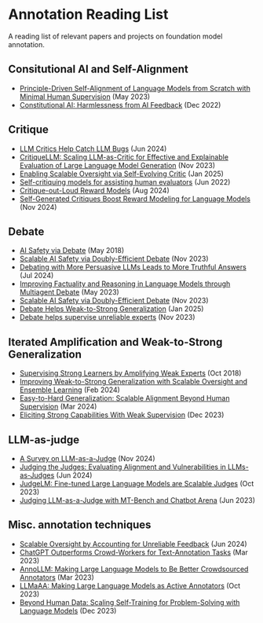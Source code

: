 # Annotation Reading List
A reading list of relevant papers and projects on foundation model annotation.


## Consitutional AI and Self-Alignment
- [Principle-Driven Self-Alignment of Language Models from Scratch with Minimal Human Supervision](https://arxiv.org/abs/2305.03047) (May 2023)
- [Constitutional AI: Harmlessness from AI Feedback](https://arxiv.org/abs/2212.08073) (Dec 2022)

## Critique
- [LLM Critics Help Catch LLM Bugs](https://arxiv.org/abs/2407.00215) (Jun 2024)
- [CritiqueLLM: Scaling LLM-as-Critic for Effective and Explainable Evaluation of Large Language Model Generation](https://arxiv.org/abs/2311.18702) (Nov 2023)
- [Enabling Scalable Oversight via Self-Evolving Critic](https://arxiv.org/abs/2501.05727) (Jan 2025)
- [Self-critiquing models for assisting human evaluators](https://arxiv.org/abs/2206.05802) (Jun 2022)
- [Critique-out-Loud Reward Models](https://arxiv.org/abs/2408.11791) (Aug 2024)
- [Self-Generated Critiques Boost Reward Modeling for Language Models](https://arxiv.org/abs/2411.16646) (Nov 2024)

## Debate
- [AI Safety via Debate](https://arxiv.org/abs/1805.00899) (May 2018)
- [Scalable AI Safety via Doubly-Efficient Debate](https://arxiv.org/abs/2311.14125) (Nov 2023)
- [Debating with More Persuasive LLMs Leads to More Truthful Answers](https://arxiv.org/abs/2402.06782) (Jul 2024)
- [Improving Factuality and Reasoning in Language Models through Multiagent Debate](https://arxiv.org/abs/2305.14325) (May 2023)
- [Scalable AI Safety via Doubly-Efficient Debate](https://arxiv.org/abs/2311.14125) (Nov 2023)
- [Debate Helps Weak-to-Strong Generalization](https://arxiv.org/abs/2501.13124) (Jan 2025)
- [Debate helps supervise unreliable experts](https://arxiv.org/pdf/2311.08702) (Nov 2023)

## Iterated Amplification and Weak-to-Strong Generalization
- [Supervising Strong Learners by Amplifying Weak Experts](https://arxiv.org/abs/1810.08575) (Oct 2018)
- [Improving Weak-to-Strong Generalization with Scalable Oversight and Ensemble Learning](https://arxiv.org/abs/2402.00667) (Feb 2024)
- [Easy-to-Hard Generalization: Scalable Alignment Beyond Human Supervision](https://arxiv.org/abs/2403.09472) (Mar 2024)
- [Eliciting Strong Capabilities With Weak Supervision](https://arxiv.org/abs/2312.09390) (Dec 2023)

## LLM-as-judge
- [A Survey on LLM-as-a-Judge](https://arxiv.org/abs/2411.15594) (Nov 2024)
- [Judging the Judges: Evaluating Alignment and Vulnerabilities in LLMs-as-Judges](https://arxiv.org/abs/2406.12624) (Jun 2024)
- [JudgeLM: Fine-tuned Large Language Models are Scalable Judges](https://arxiv.org/abs/2310.17631) (Oct 2023)
- [Judging LLM-as-a-Judge with MT-Bench and Chatbot Arena](https://arxiv.org/abs/2306.05685) (Jun 2023)

## Misc. annotation techniques
- [Scalable Oversight by Accounting for Unreliable Feedback](https://openreview.net/forum?id=Noy5wbyiCS) (Jun 2024)
- [ChatGPT Outperforms Crowd-Workers for Text-Annotation Tasks](https://arxiv.org/abs/2303.15056) (Mar 2023)
- [AnnoLLM: Making Large Language Models to Be Better Crowdsourced Annotators](https://arxiv.org/abs/2303.16854) (Mar 2023)
- [LLMaAA: Making Large Language Models as Active Annotators](https://arxiv.org/abs/2310.19596) (Oct 2023)
- [Beyond Human Data: Scaling Self-Training for Problem-Solving with Language Models](https://arxiv.org/abs/2312.06585 ) (Dec 2023)
  
